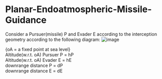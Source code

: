 # Planar-Endoatmospheric-Missile-Guidance

Consider a Pursuer(missile) P and Evader E according to the interception geometry according to the following diagram:
![image](https://user-images.githubusercontent.com/86003669/210012410-5225b244-c085-4498-a38c-44cbca16a706.png)

{oA = a fixed point at sea level}\
Altitude(w.r.t. oA) Pursuer P = hP\
Altitude(w.r.t. oA) Evader E = hE\
downrange distance P = dP\
downrange distance E = dE 

